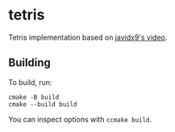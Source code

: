 tetris
======

Tetris implementation based on [javidx9's video](https://www.youtube.com/watch?v=8OK8_tHeCIA).


Building
--------

To build, run:

```
cmake -B build
cmake --build build
```

You can inspect options with `ccmake build`.
